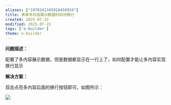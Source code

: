 ```yaml
---
aliases: ["1970141345918456934"]
title: 表单多内容展示数据时如何换行
created: 2025-07-15
modified: 2025-07-15
tags: ['e-builder']
theme: e-builder
---
```


**问题描述：**

配置了多内容展示数据，但是数据都显示在一行上了，如何配置才能让多内容实现换行显示

**解决方案：**

双击点亮多内容后面的换行按钮即可，如图所示：

![](7b275ad8d857f10907cdc90682208435.jpg)